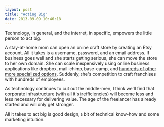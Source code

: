 ```yaml
---
layout: post
title: "Acting Big"
date: 2013-09-09 10:46:18
---
```


<p class="p1">
  Technology, in general, and the internet, in specific, empowers the little person to act big.
</p>

<p class="p1">
  A stay-at-home mom can open an online craft store by creating an Etsy account. All it takes is a username, password, and an email address. If business goes well and she starts getting serious, she can move the store to her own domain. She can scale inexpensively using online business applications like dropbox, mail-chimp, base-camp, and <a href="http://steveblank.com/tools-and-blogs-for-entrepreneurs/" target="_blank" title="Did I say hundreds? I meant thousands.">hundreds of other more specialized options</a>. Suddenly, she's competition to craft franchises with hundreds of employees.
</p>

<p class="p1">
  As technology continues to cut out the middle-men, I think we'll find that corporate infrastructure (with all it's inefficiencies) will become less and less necessary for delivering value. The age of the freelancer has already started and will only get stronger.
</p>

<p class="p1">
  All it takes to act big is good design, a bit of technical know-how and some marketing intuition.
</p>